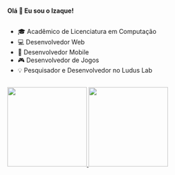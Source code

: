 #### Olá 👋 Eu sou o Izaque!
##

- 🎓 Acadêmico de Licenciatura em Computação
- 💻 Desenvolvedor Web
- 📱 Desenvolvedor Mobile
- 🎮 Desenvolvedor de Jogos
- 💡 Pesquisador e Desenvolvedor no Ludus Lab

##

 <div>
  <a href="https://github.com/Rolinzinho48">
  <img height="180em" src="https://github-readme-stats.vercel.app/api?username=Rolinzinho48&show_icons=true&theme=dark&include_all_commits=true&count_private=true"/>
  <img height="180em" src="https://github-readme-stats.vercel.app/api/top-langs/?username=Rolinzinho48&layout=compact&langs_count=7&theme=dark"/>
</div>
